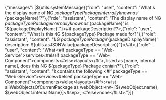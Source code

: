 
{"messages": [${utils.systemMessage}{"role": "user", "content": "What's the display name of NG ${packageType} Package internally known as '${packageName}'?"},{"role": "assistant", "content": "The display name of NG ${packageType} Package internally known as '${packageName}' is '${packageDisplayName}'."}<#if packageDescription??>,{"role": "user", "content": "What is this NG ${packageType} Package made for?"},{"role": "assistant", "content": "NG ${packageType} Package '${packageDisplayName}' description: ${utils.asJSONValue(packageDescription)}"}</#if>,{"role": "user", "content": "What <#if packageType == "Web-Service">services<#elseif packageType == "Web-Component">components<#else>layouts</#if>, listed as [name, internal name], does this NG ${packageType} Package contain?"},{"role": "assistant", "content": "It contains the following <#if packageType == "Web-Service">services<#elseif packageType == "Web-Component">components<#else>layouts</#if>:<#list allWebObjectsOfCurrentPackage as webObject>\n\t- [${webObject.name}, ${webObject.internalName}]<#sep>, <#else>none</#list>."}]}